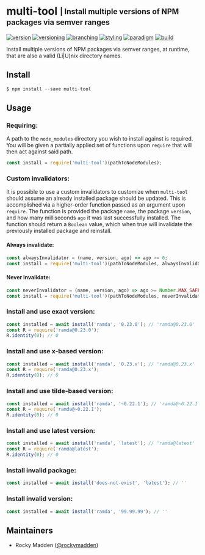 # multi-tool <sub><sup>| Install multiple versions of NPM packages via semver ranges<sup></sub>
[![version](http://img.shields.io/badge/version-0.2.1-blue.svg)](https://www.npmjs.com/package/@cloudelements/multi-tool)
[![versioning](http://img.shields.io/badge/versioning-semver-blue.svg)](http://semver.org/)
[![branching](http://img.shields.io/badge/branching-github%20flow-blue.svg)](https://guides.github.com/introduction/flow/)
[![styling](http://img.shields.io/badge/styling-xo-blue.svg)](https://github.com/sindresorhus/xo)
[![paradigm](http://img.shields.io/badge/paradigm-functional-blue.svg)](https://en.wikipedia.org/wiki/Functional_programming)
[![build](https://circleci.com/gh/cloud-elements/multi-tool.svg?style=shield)](https://circleci.com/gh/cloud-elements/multi-tool)

Install multiple versions of NPM packages via semver ranges, at runtime, that are also a valid (Li|U)nix directory
names.

## Install
```javascript
$ npm install --save multi-tool
```

## Usage
### Requiring:
A path to the `node_modules` directory you wish to install against is required. You will be given a partially applied
set of functions upon `require` that will then act against said path.
```javascript
const install = require('multi-tool')(pathToNodeModules);
```

### Custom invalidators:
It is possible to use a custom invalidators to customize when `multi-tool` should assume an already installed package
should be updated. This is accomplished via a higher-order function passed as an argument upon `require`. The function
is provided the package `name`, the package `version`, and how many milliseconds `ago` it was last successfully
installed. The function should return a `Boolean` value, which when true will invalidate the previously installed
package and reinstall.

#### Always invalidate:
```javascript
const alwaysInvalidator = (name, version, ago) => ago >= 0;
const install = require('multi-tool')(pathToNodeModules, alwaysInvalidator);
```

#### Never invalidate:
```javascript
const neverInvalidator = (name, version, ago) => ago >= Number.MAX_SAFE_INTEGER;
const install = require('multi-tool')(pathToNodeModules, neverInvalidator);
```

### Install and use exact version:
```javascript
const installed = await install('ramda', '0.23.0'); // 'ramda@0.23.0'
const R = require('ramda@0.23.0');
R.identity(0); // 0
```

### Install and use x-based version:
```javascript
const installed = await install('ramda', '0.23.x'); // 'ramda@0.23.x'
const R = require('ramda@0.23.x');
R.identity(0); // 0
```

### Install and use tilde-based version:
```javascript
const installed = await install('ramda', '~0.22.1'); // 'ramda@~0.22.1'
const R = require('ramda@~0.22.1');
R.identity(0); // 0
```

### Install and use latest version:
```javascript
const installed = await install('ramda', 'latest'); // 'ramda@latest'
const R = require('ramda@latest');
R.identity(0); // 0
```

### Install invalid package:
```javascript
const installed = await install('does-not-exist', 'latest'); // ''
```

### Install invalid version:
```javascript
const installed = await install('ramda', '99.99.99'); // ''
```

## Maintainers
* Rocky Madden ([@rockymadden](https://github.com/rockymadden))
